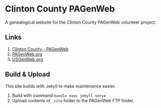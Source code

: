 # Clinton County PAGenWeb
A genealogical website for the Clinton County PAGenWeb volunteer project.

## Links
1. [Clinton County - PAGenWeb](http://www.pagenweb.org/~clinton/)
2. [PAGenWeb.org](http://www.pagenweb.org/)
3. [USGenWeb.org](http://www.usgenweb.org/)

## Build & Upload
This site builds with Jekyll to make maintenance easier.

1. Build with command `bundle exec jekyll serve`
2. Upload contents of `_site` folder to the PAGenWeb FTP folder.
